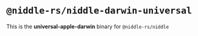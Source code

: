# `@niddle-rs/niddle-darwin-universal`

This is the **universal-apple-darwin** binary for `@niddle-rs/niddle`
